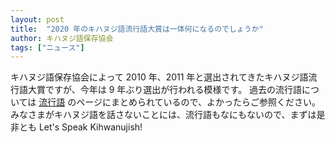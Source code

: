 ```yaml
---
layout: post
title:  "2020 年のキハヌジ語流行語大賞は一体何になるのでしょうか"
author: キハヌジ語保存協会
tags: ["ニュース"]
---
```


キハヌジ語保存協会によって 2010 年、2011 年と選出されてきたキハヌジ語流行語大賞ですが、今年は 9 年ぶり選出が行われる模様です。
過去の流行語については [流行語](/kihwanujish/buzzwords) のページにまとめられているので、よかったらご参照ください。  
みなさまがキハヌジ語を話さないことには、流行語もなにもないので、まずは是非とも Let's Speak Kihwanujish!
